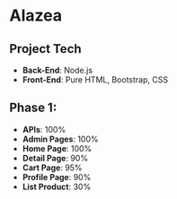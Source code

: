 # Alazea

## Project Tech
* **Back-End**: Node.js
* **Front-End**: Pure HTML, Bootstrap, CSS

## Phase 1:
* **APIs**: 100%
* **Admin Pages**: 100%
* **Home Page**: 100%
* **Detail Page**: 90%
* **Cart Page**: 95%
* **Profile Page**: 90%
* **List Product**: 30%


